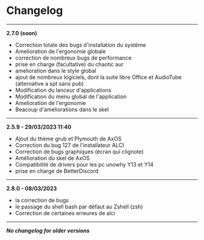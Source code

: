 # Changelog
______________________________
**2.7.0 (soon)**
- Correction totale des bugs d'installation du système
- Amelioration de l'ergonomie globale
- correction de nombreux bugs de performance
- prise en charge (facultative) du chaotic aur
- amelioration dans le style global
- ajout de nombreux logiciels, dont la suite libre Office et AudioTube (alternative a spt sans pub)
- Modification du lanceur d'applications
- Modification du menu global de l'application
- Amelioration de l'ergonomie
- Beacoup d'ameliorations dans le skel

_ _ _ _ _ _ _ _ _ _ _ _
**2.5.9 - 29/03/2023 11:40**

- Ajout du thème grub et Plymouth de AxOS
- Correction du bug 127 de l'installateur ALCI
- Correction de bugs graphiques (écran qui clignote)
- Amélioration du skel de AxOS
- Compatibilité de drivers pour les pc unowhy Y13 et Y14
- prise en charge de BetterDiscord 

___________________________
**2.8.0 - 08/03/2023**
- la correction de bugs 
- le passage du shell bash par défaut au Zshell (zsh)
- Correction de certaines erreures de alci
___________________________

***No changelog for older versions***
